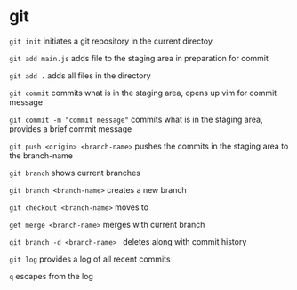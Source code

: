 # git

`git init` initiates a git repository in the current directoy

`git add main.js` adds file to the staging area in preparation for commit

`git add .` adds all files in the directory

`git commit` commits what is in the staging area, opens up vim for commit message

`git commit -m "commit message"` commits what is in the staging area, provides a brief commit message

`git push <origin> <branch-name>` pushes the commits in the staging area to the branch-name

`git branch` shows current branches

`git branch <branch-name>` creates a new branch

`git checkout <branch-name>` moves to <branch-name>

`get merge <branch-name>` merges <branch-name> with current branch

`git branch -d <branch-name> ` deletes <branch-name> along with commit history  

`git log` provides a log of all recent commits

`q` escapes from the log
